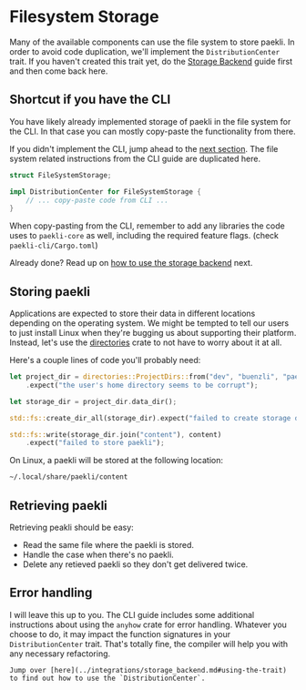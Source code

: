 # Filesystem Storage

Many of the available components can use the file system to store paekli.
In order to avoid code duplication, we'll implement the `DistributionCenter` trait.
If you haven't created this trait yet, do the [Storage Backend](../integrations/storage_backend.md) guide first and then come back here.

## Shortcut if you have the CLI

You have likely already implemented storage of paekli in the file system for the CLI.
In that case you can mostly copy-paste the functionality from there.

If you didn't implement the CLI, jump ahead to the [next section](#storing-paekli-for-delivery).
The file system related instructions from the CLI guide are duplicated here.

```rust
struct FileSystemStorage;

impl DistributionCenter for FileSystemStorage {
    // ... copy-paste code from CLI ...
}
```

When copy-pasting from the CLI, remember to add any libraries the code uses to `paekli-core` as well, including the required feature flags.
(check `paekli-cli/Cargo.toml`)

Already done?
Read up on [how to use the storage backend](../integrations/storage_backend.md#using-the-trait) next.

## Storing paekli

Applications are expected to store their data in different locations depending on the operating system.
We might be tempted to tell our users to just install Linux when they're bugging us about supporting their platform.
Instead, let's use the [directories](https://docs.rs/directories) crate to not have to worry about it at all.

Here's a couple lines of code you'll probably need:

```rust
let project_dir = directories::ProjectDirs::from("dev", "buenzli", "paekli")
    .expect("the user's home directory seems to be corrupt");

let storage_dir = project_dir.data_dir();

std::fs::create_dir_all(storage_dir).expect("failed to create storage directory");

std::fs::write(storage_dir.join("content"), content)
    .expect("failed to store paekli");
```

On Linux, a paekli will be stored at the following location:

```sh
~/.local/share/paekli/content
```

## Retrieving paekli

Retrieving peakli should be easy:
- Read the same file where the paekli is stored.
- Handle the case when there's no paekli.
- Delete any retieved paekli so they don't get delivered twice.

## Error handling

I will leave this up to you.
The CLI guide includes some additional instructions about using the `anyhow` crate for error handling.
Whatever you choose to do, it may impact the function signatures in your `DistributionCenter` trait.
That's totally fine, the compiler will help you with any necessary refactoring.

```admonish check title="Done"
Jump over [here](../integrations/storage_backend.md#using-the-trait) to find out how to use the `DistributionCenter`.
```
